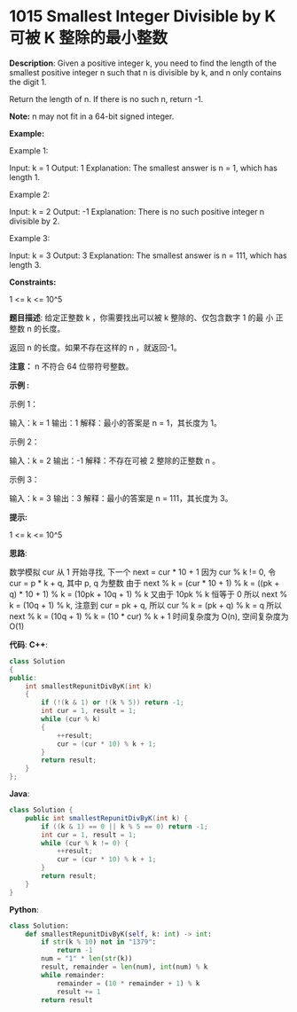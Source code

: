 # 1015 Smallest Integer Divisible by K 可被 K 整除的最小整数

__Description__:
Given a positive integer k, you need to find the length of the smallest positive integer n such that n is divisible by k, and n only contains the digit 1.

Return the length of n. If there is no such n, return -1.

__Note:__
n may not fit in a 64-bit signed integer.

__Example:__

Example 1:

Input: k = 1
Output: 1
Explanation: The smallest answer is n = 1, which has length 1.

Example 2:

Input: k = 2
Output: -1
Explanation: There is no such positive integer n divisible by 2.

Example 3:

Input: k = 3
Output: 3
Explanation: The smallest answer is n = 111, which has length 3.

__Constraints:__

1 <= k <= 10^5

__题目描述__:
给定正整数 k ，你需要找出可以被 k 整除的、仅包含数字 1 的最 小 正整数 n 的长度。

返回 n 的长度。如果不存在这样的 n ，就返回-1。

__注意：__
n 不符合 64 位带符号整数。

__示例 :__

示例 1：

输入：k = 1
输出：1
解释：最小的答案是 n = 1，其长度为 1。

示例 2：

输入：k = 2
输出：-1
解释：不存在可被 2 整除的正整数 n 。

示例 3：

输入：k = 3
输出：3
解释：最小的答案是 n = 111，其长度为 3。

__提示:__

1 <= k <= 10^5

__思路__:

数学模拟
cur 从 1 开始寻找, 下一个 next = cur \* 10 + 1
因为 cur % k != 0, 令 cur = p \* k + q, 其中 p, q 为整数
由于 next % k = (cur \* 10 + 1) % k = ((pk + q) \* 10 + 1) % k = (10pk + 10q + 1) % k
又由于 10pk % k 恒等于 0
所以 next % k = (10q + 1) % k, 注意到 cur = pk + q, 所以 cur % k = (pk + q) % k = q
所以 next % k = (10q + 1) % k = (10 \* cur) % k + 1
时间复杂度为 O(n), 空间复杂度为 O(1)

__代码__:
__C++__:

```C++
class Solution 
{
public:
    int smallestRepunitDivByK(int k)
    {
        if (!(k & 1) or !(k % 5)) return -1;
        int cur = 1, result = 1;
        while (cur % k) 
        {
            ++result;
            cur = (cur * 10) % k + 1;
        }
        return result;
    }
};
```

__Java__:

```Java
class Solution {
    public int smallestRepunitDivByK(int k) {
        if ((k & 1) == 0 || k % 5 == 0) return -1;
        int cur = 1, result = 1;
        while (cur % k != 0) {
            ++result;
            cur = (cur * 10) % k + 1;
        }
        return result;
    }
}
```

__Python__:

```Python
class Solution:
    def smallestRepunitDivByK(self, k: int) -> int:
        if str(k % 10) not in "1379": 
            return -1
        num = "1" * len(str(k))
        result, remainder = len(num), int(num) % k
        while remainder:
            remainder = (10 * remainder + 1) % k
            result += 1
        return result
```
